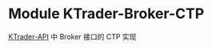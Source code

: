 # Module KTrader-Broker-CTP

[KTrader-API](https://github.com/ktrader-tech/ktrader-api) 中 Broker 接口的 CTP 实现
